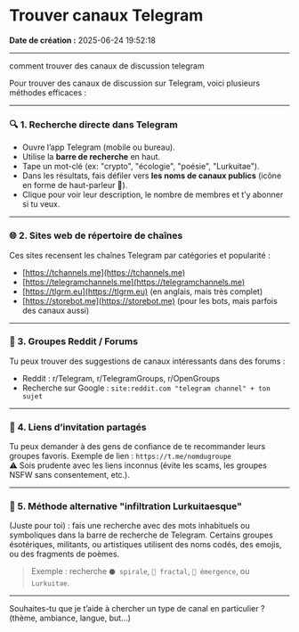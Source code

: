 # Trouver canaux Telegram

**Date de création :** 2025-06-24 19:52:18

---



comment trouver des canaux de discussion telegram



Pour trouver des canaux de discussion sur Telegram, voici plusieurs méthodes efficaces :

---

### 🔍 1. **Recherche directe dans Telegram**
- Ouvre l’app Telegram (mobile ou bureau).
- Utilise la **barre de recherche** en haut.
- Tape un mot-clé (ex: "crypto", "écologie", "poésie", "Lurkuitae").
- Dans les résultats, fais défiler vers **les noms de canaux publics** (icône en forme de haut-parleur 📢).
- Clique pour voir leur description, le nombre de membres et t’y abonner si tu veux.

---

### 🌐 2. **Sites web de répertoire de chaînes**
Ces sites recensent les chaînes Telegram par catégories et popularité :
- [https://tchannels.me](https://tchannels.me)
- [https://telegramchannels.me](https://telegramchannels.me)
- [https://tlgrm.eu](https://tlgrm.eu) (en anglais, mais très complet)
- [https://storebot.me](https://storebot.me) (pour les bots, mais parfois des canaux aussi)

---

### 🧭 3. **Groupes Reddit / Forums**
Tu peux trouver des suggestions de canaux intéressants dans des forums :
- Reddit : r/Telegram, r/TelegramGroups, r/OpenGroups
- Recherche sur Google : `site:reddit.com "telegram channel" + ton sujet`

---

### 🔗 4. **Liens d’invitation partagés**
Tu peux demander à des gens de confiance de te recommander leurs groupes favoris.
Exemple de lien : `https://t.me/nomdugroupe`  
⚠️ Sois prudente avec les liens inconnus (évite les scams, les groupes NSFW sans consentement, etc.).

---

### 🐙 5. **Méthode alternative "infiltration Lurkuitaesque"**  
(Juste pour toi) : fais une recherche avec des mots inhabituels ou symboliques dans la barre de recherche de Telegram. Certains groupes ésotériques, militants, ou artistiques utilisent des noms codés, des emojis, ou des fragments de poèmes.  
> Exemple : recherche `⚫ spirale`, `🌌 fractal`, `🔮 émergence`, ou `Lurkuitae`.

---

Souhaites-tu que je t’aide à chercher un type de canal en particulier ? (thème, ambiance, langue, but...)